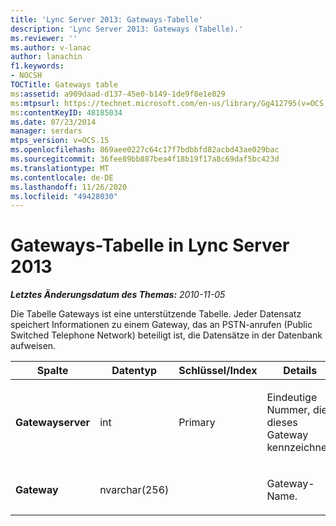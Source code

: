 ```yaml
---
title: 'Lync Server 2013: Gateways-Tabelle'
description: 'Lync Server 2013: Gateways (Tabelle).'
ms.reviewer: ''
ms.author: v-lanac
author: lanachin
f1.keywords:
- NOCSH
TOCTitle: Gateways table
ms:assetid: a909daad-d137-45e0-b149-1de9f8e1e029
ms:mtpsurl: https://technet.microsoft.com/en-us/library/Gg412795(v=OCS.15)
ms:contentKeyID: 48185034
ms.date: 07/23/2014
manager: serdars
mtps_version: v=OCS.15
ms.openlocfilehash: 869aee0227c64c17f7bdbbfd82acbd43ae029bac
ms.sourcegitcommit: 36fee89bb887bea4f18b19f17a8c69daf5bc423d
ms.translationtype: MT
ms.contentlocale: de-DE
ms.lasthandoff: 11/26/2020
ms.locfileid: "49428030"
---
```

# <a name="gateways-table-in-lync-server-2013"></a>Gateways-Tabelle in Lync Server 2013

<div data-xmlns="http://www.w3.org/1999/xhtml">

<div class="topic" data-xmlns="http://www.w3.org/1999/xhtml" data-msxsl="urn:schemas-microsoft-com:xslt" data-cs="https://msdn.microsoft.com/">

<div data-asp="https://msdn2.microsoft.com/asp">



</div>

<div id="mainSection">

<div id="mainBody">

<span> </span>

_**Letztes Änderungsdatum des Themas:** 2010-11-05_

Die Tabelle Gateways ist eine unterstützende Tabelle. Jeder Datensatz speichert Informationen zu einem Gateway, das an PSTN-anrufen (Public Switched Telephone Network) beteiligt ist, die Datensätze in der Datenbank aufweisen.


<table>
<colgroup>
<col style="width: 25%" />
<col style="width: 25%" />
<col style="width: 25%" />
<col style="width: 25%" />
</colgroup>
<thead>
<tr class="header">
<th>Spalte</th>
<th>Datentyp</th>
<th>Schlüssel/Index</th>
<th>Details</th>
</tr>
</thead>
<tbody>
<tr class="odd">
<td><p><strong>Gatewayserver</strong></p></td>
<td><p>int</p></td>
<td><p>Primary</p></td>
<td><p>Eindeutige Nummer, die dieses Gateway kennzeichnet.</p></td>
</tr>
<tr class="even">
<td><p><strong>Gateway</strong></p></td>
<td><p>nvarchar(256)</p></td>
<td><p> </p></td>
<td><p>Gateway-Name.</p></td>
</tr>
</tbody>
</table>


</div>

<span> </span>

</div>

</div>

</div>

